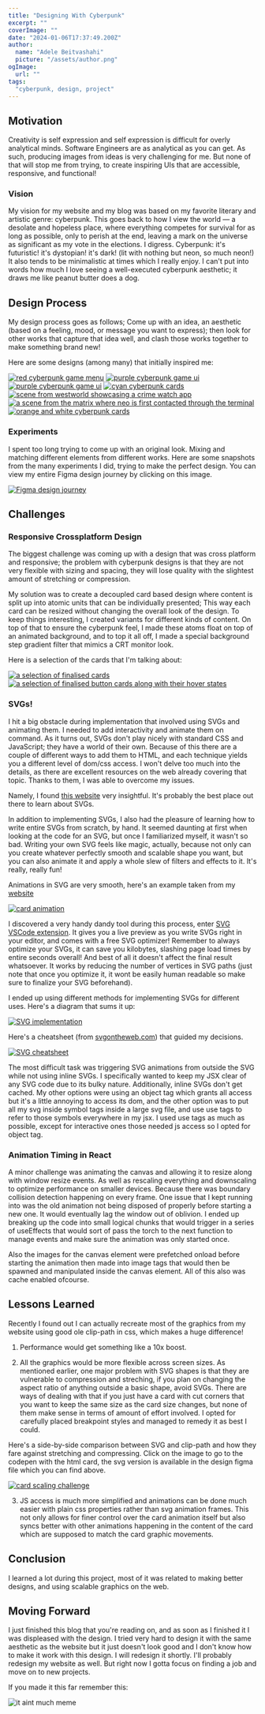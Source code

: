 ```yaml
---
title: "Designing With Cyberpunk"
excerpt: ""
coverImage: ""
date: "2024-01-06T17:37:49.200Z"
author:
  name: "Adele Beitvashahi"
  picture: "/assets/author.png"
ogImage:
  url: ""
tags:
  "cyberpunk, design, project"
---
```


## Motivation

Creativity is self expression and self expression is difficult for overly analytical minds. Software Engineers are as analytical as you can get. As such, producing images from ideas is very challenging for me. But none of that will stop me from trying, to create inspiring UIs that are accessible, responsive, and functional!

### Vision 

My vision for my website and my blog was based on my favorite literary and artistic genre: cyberpunk. This goes back to how I view the world — a desolate and hopeless place, where everything competes for survival for as long as possible, only to perish at the end, leaving a mark on the universe as significant as my vote in the elections. I digress. Cyberpunk: it's futuristic! it's dystopian! it's dark! (lit with nothing but neon, so much neon!) It also tends to be minimalistic at times which I really enjoy. I can't put into words how much I love seeing a well-executed cyberpunk aesthetic; it draws me like peanut butter does a dog.

## Design Process

My design process goes as follows; Come up with an idea, an aesthetic (based on a feeling, mood, or message you want to express); then look for other works that capture that idea well, and clash those works together to make something brand new!

Here are some designs (among many) that initially inspired me:

[![red cyberpunk game menu](/assets/blog/designing-a-blog/red-ui.png "red cyberpunk game menu")](https://www.gameuidatabase.com/gameData.php?id=439#&gid=1&pid=6)
[![purple cyberpunk game ui](/assets/blog/designing-a-blog/purple-ui.png "purple cyberpunk game ui")](https://www.artstation.com/marketplace/p/Dy8x/fui-ui-sci-fi-cyberpunk-style-game-menu-template)
[![purple cyberpunk game ui](/assets/blog/designing-a-blog/purple2-ui.png "purple cyberpunk game ui")](https://stock.adobe.com/images/fui-ui-sci-fi-cyberpunk-style-game-menu-template/374430282)
[![cyan cyberpunk cards](/assets/blog/designing-a-blog/cyberpunk-cards.png "cyan cyberpunk cards")](https://www.vecteezy.com/vector-art/831189-furturistic-hud-window-set)
[![scene from westworld showcasing a crime watch app](/assets/blog/designing-a-blog/westworld-app.png "scene from westworld showcasing a crime watch app")](https://www.hbo.com/westworld)
[![a scene from the matrix where neo is first contacted through the terminal](/assets/blog/designing-a-blog/matrix.png "a scene from the matrix where neo is first contacted through the terminal")](https://www.imdb.com/title/tt0133093/)
[![orange and white cyberpunk cards](/assets/blog/designing-a-blog/cyberpunk-cards2.png "orange and white cyberpunk cards")](https://www.pinterest.com/pin/844493672132848/)

### Experiments

I spent too long trying to come up with an original look. Mixing and matching different elements from different works. Here are some snapshots from the many experiments I did, trying to make the perfect design. You can view my entire Figma design journey by clicking on this image.

[![Figma design journey](/assets/blog/designing-a-blog/card-experiments.png "Figma design journey")](https://www.figma.com/file/JUEctQmR08xNzqwN9ilOFN/Portfolio-website?node-id=0%3A1&t=MYN0w9hptbceplVJ-1)

## Challenges

### Responsive Crossplatform Design

The biggest challenge was coming up with a design that was cross platform and responsive; the problem with cyberpunk designs is that they are not very flexible with sizing and spacing, they will lose quality with the slightest amount of stretching or compression. 

My solution was to create a decoupled card based design where content is split up into atomic units that can be individually presented; This way each card can be resized without changing the overall look of the design. To keep things interesting, I created variants for different kinds of content. On top of that to ensure the cyberpunk feel, I made these atoms float on top of an animated background, and to top it all off, I made a special background step gradient filter that mimics a CRT monitor look.

Here is a selection of the cards that I'm talking about:

[![a selection of finalised cards](/assets/blog/designing-a-blog/card-selection.png "a selection of finalised atoms")](https://www.figma.com/file/JUEctQmR08xNzqwN9ilOFN/Portfolio-website?node-id=0%3A1&t=MYN0w9hptbceplVJ-1)
[![a selection of finalised button cards along with their hover states](/assets/blog/designing-a-blog/card-selection2.png "a selection of finalised button cards along with their hover states")](https://www.figma.com/file/JUEctQmR08xNzqwN9ilOFN/Portfolio-website?node-id=0%3A1&t=MYN0w9hptbceplVJ-1)


### SVGs!

I hit a big obstacle during implementation that involved using SVGs and animating them. I needed to add interactivity and animate them on command. As it turns out, SVGs don't play nicely with standard CSS and JavaScript; they have a world of their own. Because of this there are a couple of different ways to add them to HTML, and each technique yields you a different level of dom/css access. I won't delve too much into the details, as there are excellent resources on the web already covering that topic. Thanks to them, I was able to overcome my issues.

Namely, I found [this website](https://svgontheweb.com) very insightful. It's probably the best place out there to learn about SVGs. 

In addition to implementing SVGs, I also had the pleasure of learning how to write entire SVGs from scratch, by hand. It seemed daunting at first when looking at the code for an SVG, but once I familiarized myself, it wasn't so bad. Writing your own SVG feels like magic, actually, because not only can you create whatever perfectly smooth and scalable shape you want, but you can also animate it and apply a whole slew of filters and effects to it. It's really, really fun!


Animations in SVG are very smooth, here's an example taken from my [website](https://adelbeit.com)

[![card animation](/assets/blog/designing-a-blog/card-animation.gif "card animation")](https://adelbeit.com)


I discovered a very handy dandy tool during this process, enter [SVG VSCode extension](https://marketplace.visualstudio.com/items?itemName=jock.svg). It gives you a live preview as you write SVGs right in your editor, and comes with a free SVG optimizer! Remember to always optimize your SVGs, it can save you kilobytes, slashing page load times by entire seconds overall! And best of all it doesn't affect the final result whatsoever. It works by reducing the number of vertices in SVG paths (just note that once you optimize it, it wont be easily human readable so make sure to finalize your SVG beforehand).

I ended up using different methods for implementing SVGs for different uses. Here's a diagram that sums it up:

[![SVG implementation](/assets/blog/designing-a-blog/svg-implementation.png "SVG implementation")](https://svgontheweb.com)

Here's a cheatsheet (from [svgontheweb.com](https://svgontheweb.com)) that guided my decisions.
 
[![SVG cheatsheet](/assets/blog/designing-a-blog/svg-cheatsheet.png "SVG cheatsheet")](https://svgontheweb.com)

The most difficult task was triggering SVG animations from outside the SVG while not using inline SVGs. I specifically wanted to keep my JSX clear of any SVG code due to its bulky nature. Additionally, inline SVGs don't get cached. My other options were using an object tag which grants all access but it's a little annoying to access its dom, and the other option was to put all my svg inside symbol tags inside a large svg file, and use use tags to refer to those symbols everywhere in my jsx. I used use tags as much as possible, except for interactive ones those needed js access so I opted for object tag.

### Animation Timing in React

A minor challenge was animating the canvas and allowing it to resize along with window resize events. As well as rescaling everything and downscaling to optimize performance on smaller devices. Because there was boundary collision detection happening on every frame. One issue that I kept running into was the old animation not being disposed of properly before starting a new one. It would eventually lag the window out of oblivion. I ended up breaking up the code into small logical chunks that would trigger in a series of useEffects that would sort of pass the torch to the next function to manage events and make sure the animation was only started once. 


Also the images for the canvas element were prefetched onload before starting the animation then made into image tags that would then be spawned and manipulated inside the canvas element. All of this also was cache enabled ofcourse.

## Lessons Learned

Recently I found out I can actually recreate most of the graphics from my website using good ole clip-path in css, which makes a huge difference!

1. Performance would get something like a 10x boost.

2. All the graphics would be more flexible across screen sizes. As mentioned earlier, one major problem with SVG shapes is that they are vulnerable to compression and streching, if you plan on changing the aspect ratio of anything outside a basic shape, avoid SVGs. There are ways of dealing with that if you just have a card with cut corners that you want to keep the same size as the card size changes, but none of them make sense in terms of amount of effort involved. I opted for carefully placed breakpoint styles and managed to remedy it as best I could. 

Here's a side-by-side comparison between SVG and clip-path and how they fare against stretching and compressing. Click on the image to go to the codepen with the html card, the svg version is available in the design figma file which you can find above.

[![card scaling challenge](/assets/blog/designing-a-blog/card-scaling-challenge.png "card scaling challenge")](https://codepen.io/adelbeit/pen/VwRwoRE)

3. JS access is much more simplified and animations can be done much easier with plain css properties rather than svg animation frames. This not only allows for finer control over the card animation itself but also syncs better with other animations happening in the content of the card which are supposed to match the card graphic movements.

## Conclusion

I learned a lot during this project, most of it was related to making better designs, and using scalable graphics on the web.

## Moving Forward

I just finished this blog that you're reading on, and as soon as I finished it I was displeased with the design. I tried very hard to design it with the same aesthetic as the website but it just doesn't look good and I don't know how to make it work with this design. I will redesign it shortly. I'll probably redesign my website as well. But right now I gotta focus on finding a job and move on to new projects. 

If you made it this far remember this:

![it aint much meme](/assets/blog/designing-a-blog/it-aint-much.jpg "it aint much meme")